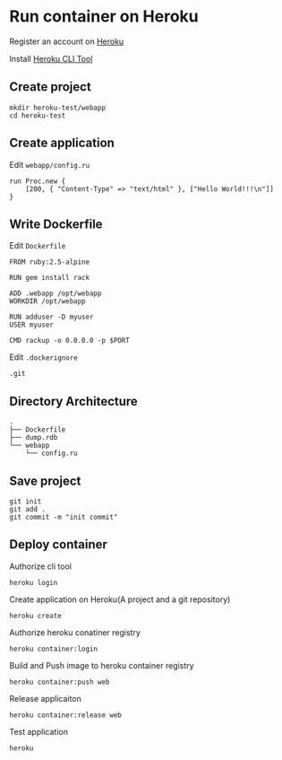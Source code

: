 # Run container on Heroku

Register an account on [Heroku](https://www.heroku.com)

Install [Heroku CLI Tool](https://devcenter.heroku.com/articles/heroku-cli#download-and-install)

## Create project

    mkdir heroku-test/webapp
    cd heroku-test

## Create application

Edit `webapp/config.ru`

    run Proc.new {
        [200, { "Content-Type" => "text/html" }, ["Hello World!!!\n"]]
    }

## Write Dockerfile

Edit `Dockerfile`

    FROM ruby:2.5-alpine

    RUN gem install rack

    ADD .webapp /opt/webapp
    WORKDIR /opt/webapp

    RUN adduser -D myuser
    USER myuser

    CMD rackup -o 0.0.0.0 -p $PORT   

Edit `.dockerignore`

    .git

## Directory Architecture

    .
    ├── Dockerfile
    ├── dump.rdb
    └── webapp
        └── config.ru

## Save project

    git init
    git add .
    git commit -m "init commit"

## Deploy container

Authorize cli tool

    heroku login

Create application on Heroku(A project and a git repository)

    heroku create

Authorize heroku conatiner registry

    heroku container:login

Build and Push image to heroku container registry

    heroku container:push web

Release applicaiton

    heroku container:release web

Test application

    heroku
